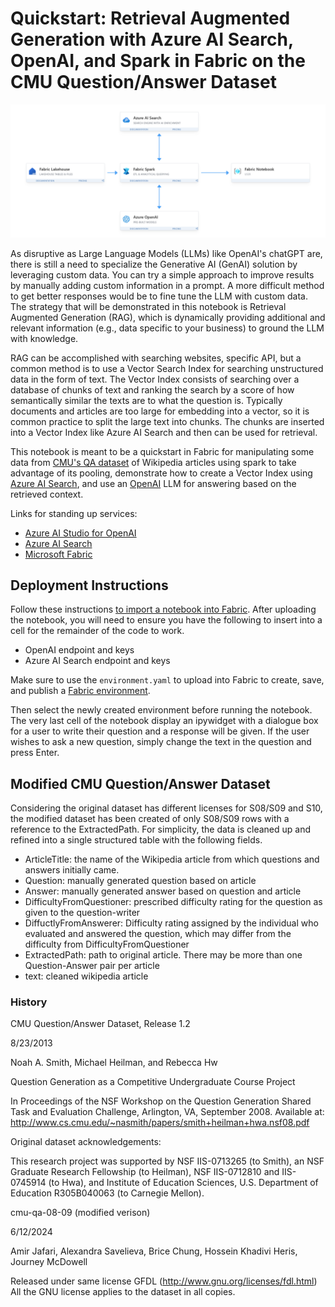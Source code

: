 # Quickstart: Retrieval Augmented Generation with Azure AI Search, OpenAI, and Spark in Fabric on the CMU Question/Answer Dataset


![](img/guidance_fabric.png)

As disruptive as Large Language Models (LLMs) like OpenAI's chatGPT are, there is still a need to specialize the Generative AI (GenAI) solution by leveraging custom data. You can try a simple approach to improve results by manually adding custom information in a prompt. A more difficult method to get better responses would be to fine tune the LLM with custom data. The strategy that will be demonstrated in this notebook is Retrieval Augmented Generation (RAG), which is dynamically providing additional and relevant information (e.g., data specific to your business) to ground the LLM with knowledge. 

RAG can be accomplished with searching websites, specific API, but a common method is to use a Vector Search Index for searching unstructured data in the form of text. The Vector Index consists of searching over a database of chunks of text and ranking the search by a score of how semantically similar the texts are to what the question is. Typically documents and articles are too large for embedding into a vector, so it is common practice to split the large text into chunks. The chunks are inserted into a Vector Index like Azure AI Search and then can be used for retrieval.

This notebook is meant to be a quickstart in Fabric for manipulating some data from [CMU's QA dataset](https://www.cs.cmu.edu/~ark/QA-data/) of Wikipedia articles using spark to take advantage of its pooling, demonstrate how to create a Vector Index using [Azure AI Search](https://learn.microsoft.com/en-us/azure/search/search-what-is-azure-search), and use an [OpenAI](https://learn.microsoft.com/en-us/azure/ai-services/openai/overview) LLM for answering based on the retrieved context.

Links for standing up services:
- [Azure AI Studio for OpenAI](https://learn.microsoft.com/en-us/azure/ai-studio/what-is-ai-studio)
- [Azure AI Search](https://learn.microsoft.com/en-us/azure/search/search-create-service-portal)
- [Microsoft Fabric](https://www.microsoft.com/en-us/microsoft-fabric/getting-started)


## Deployment Instructions

Follow these instructions [to import a notebook into Fabric](https://learn.microsoft.com/en-us/fabric/data-engineering/how-to-use-notebook). After uploading the notebook, you will need to ensure you have the following to insert into a cell for the remainder of the code to work.

- OpenAI endpoint and keys
- Azure AI Search endpoint and keys

Make sure to use the `environment.yaml` to upload into Fabric to create, save, and publish a [Fabric environment](https://learn.microsoft.com/en-us/fabric/data-engineering/create-and-use-environment). 

Then select the newly created environment before running the notebook. The very last cell of the notebook display an ipywidget with a dialogue box for a user to write their question and a response will be given. If the user wishes to ask a new question, simply change the text in the question and press Enter. 
 
## Modified CMU Question/Answer Dataset

Considering the original dataset has different licenses for S08/S09 and S10, the modified dataset has been created of only S08/S09 rows with a reference to the ExtractedPath. For simplicity, the data is cleaned up and refined into a single structured table with the following fields.

- ArticleTitle: the name of the Wikipedia article from which questions and answers initially came.
- Question: manually generated question based on article
- Answer: manually generated answer based on question and article
- DifficultyFromQuestioner: prescribed difficulty rating for the question as given to the question-writer
- DiffuctlyFromAnswerer: Difficulty rating assigned by the individual who evaluated and answered the question, which may differ from the difficulty from DifficultyFromQuestioner
- ExtractedPath: path to original article. There may be more than one Question-Answer pair per article
- text: cleaned wikipedia article

### History 
CMU Question/Answer Dataset, Release 1.2

8/23/2013

Noah A. Smith, Michael Heilman, and Rebecca Hw

Question Generation as a Competitive Undergraduate Course Project

In Proceedings of the NSF Workshop on the Question Generation Shared Task and Evaluation Challenge, Arlington, VA, September 2008. 
Available at: http://www.cs.cmu.edu/~nasmith/papers/smith+heilman+hwa.nsf08.pdf

Original dataset acknowledgements:

This research project was supported by NSF IIS-0713265 (to Smith), an NSF Graduate Research Fellowship (to Heilman), NSF IIS-0712810 and IIS-0745914 (to Hwa), and Institute of Education Sciences, U.S. Department of Education R305B040063 (to Carnegie Mellon).

cmu-qa-08-09 (modified verison)

6/12/2024

Amir Jafari, Alexandra Savelieva, Brice Chung, Hossein Khadivi Heris, Journey McDowell

Released under same license GFDL (http://www.gnu.org/licenses/fdl.html)
All the GNU license applies to the dataset in all copies.